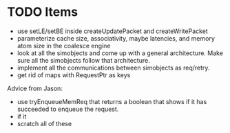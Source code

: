 # TODO Items

* use setLE/setBE inside createUpdatePacket and createWritePacket
* parameterize cache size, associativity, maybe latencies,
and memory atom size in the coalesce engine
* look at all the simobjects and come up with a general architecture. Make
sure all the simobjects follow that architecture.
* implement all the communications between simobjects as req/retry.
* get rid of maps with RequestPtr as keys


Advice from Jason:
* use tryEnqueueMemReq that returns a boolean that shows if it has succeeded to enqueue the request.
* if it
* scratch all of these
